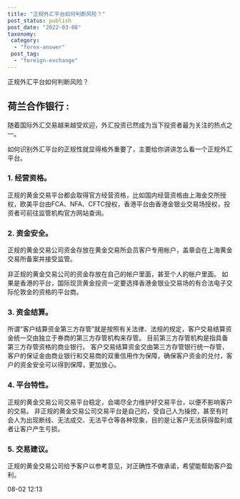 ```yaml
---
title: "正规外汇平台如何判断风险？"
post_status: publish
post_date: "2022-03-08"
taxonomy:
 category: 
  - "forex-answer"
 post_tag: 
  - "foreign-exchange"
---
```


正规外汇平台如何判断风险？

## 荷兰合作银行 :

随着国际外汇交易越来越受欢迎，外汇投资已然成为当下投资者最为关注的热点之一。

如何识别外汇平台的正规性就显得格外重要了，主要给你讲讲怎么看一个正规外汇平台。

### 1. 经营资格。

正规的黄金交易平台都会取得官方经营资格，比如国内经营资格由上海金交所授权，欧美平台由FCA、NFA、CFTC授权，香港平台由香港金银业交易场授权，投资者可前往监管机构官方网站查询。

### 2. 资金安全。

正规的黄金交易公司资金存放在黄金交易所会员客户专用帐户，盖章会在上海黄金交易所备案并接受监管。

非正规的黄金交易公司的资金存放在自己的帐户里面，甚至个人的帐户里面。 如果是香港的平台，国际现货黄金投资一定要选择香港金银业交易场的有合法电子交际伦敦金的资格的平台商。

### 3. 资金结算。

所谓“客户结算资金第三方存管”就是按照有关法律、法规的规定，客户交易结算资金统一交由独立于券商的第三方存管机构来存管。 目前第三方存管机构是指具备第三方存管资格的商业银行。 客户交易结算资金交由第三方存管银行统一存管，客户的保证金由商业银行和交易商的双重信用作为保障，确保客户资金的兑付，客户的资金安全可以得到保障，更加放心。

### 4. 平台特性。

正规的黄金交易公司交易平台稳定，会竭尽全力维护好交易平台，以便不影响客户的交易。 非正规的黄金交易公司交易平台是自己的，受自己人为操控，甚至有时会人为出现断线、无法成交、无法平仓等各种现象，目的是让客户无法获得盈利或者让客户产生亏损。

### 5. 交易建议。

正规的黄金交易公司给予客户以参考意见，对正确性不做承诺，希望能帮助客户盈利。

08-02 12:13
